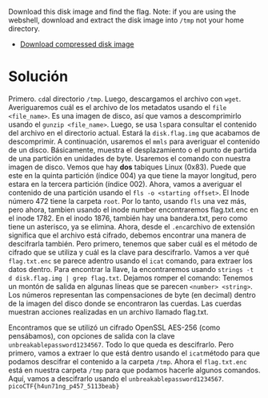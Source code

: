 Download this disk image and find the flag. Note: if you are using the webshell, download and extract the disk image into `/tmp` not your home directory.

- [Download compressed disk image](https://artifacts.picoctf.net/c/213/disk.flag.img.gz)
# Solución
Primero. `cd`al directorio `/tmp`. Luego, descargamos el archivo con `wget`. Averiguaremos cuál es el archivo de los metadatos usando el `file <file_name>`. Es una imagen de disco, así que vamos a descomprimirlo usando el `gunzip <file_name>`. Luego, se usa `ls`para consultar el contenido del archivo en el directorio actual. Estará la `disk.flag.img` que acabamos de descomprimir. A continuación, usaremos el `mmls` para averiguar el contenido de un disco. Básicamente, muestra el desplazamiento o el punto de partida de una partición en unidades de byte. Usaremos el comando con nuestra imagen de disco. Vemos que hay **dos** tabiques Linux (0x83). Puede que este en la quinta partición (índice 004) ya que tiene la mayor longitud, pero  estara en la tercera partición (índice 002).
Ahora, vamos a averiguar el contenido de una partición usando el `fls -o <starting offset>`. El Inode número 472 tiene la carpeta `root`. Por lo tanto, usando `fls` una vez más, pero ahora, tambien usando el inode number encontraremos flag.txt.enc en el inode 1782. En el inodo 1876, también hay una bandera.txt, pero como tiene un asterisco, ya se elimina. Ahora, desde el `.enc`archivo de extensión significa que el archivo está cifrado, debemos encontrar una manera de descifrarla también. Pero primero, tenemos que saber cuál es el método de cifrado que se utiliza y cuál es la clave para descifrarlo.
Vamos a ver qué `flag.txt.enc` se parece adentro usando el `icat` comando, para extraer los datos dentro. Para encontrar la llave, la encontraremos usando `strings -t d disk.flag.img | grep flag.txt`. Dejamos romper el comando: Tenemos un montón de salida en algunas líneas que se parecen `<number> <string>`. Los números representan las compensaciones de byte (en decimal) dentro de la imagen del disco donde se encontraron las cuerdas. Las cuerdas muestran acciones realizadas en un archivo llamado flag.txt.

Encontramos que se utilizó un cifrado OpenSSL AES-256 (como pensábamos), con opciones de salida con la clave `unbreakablepassword1234567`. Todo lo que queda es descifrarlo. Pero primero, vamos a extraer lo que está dentro usando el `icat`método para que podamos descifrar el contenido a la carpeta `/tmp`. Ahora el `flag.txt.enc` está en nuestra carpeta `/tmp` para que podamos hacerle algunos comandos. Aquí, vamos a descifrarlo usando el `unbreakablepassword1234567`.
`picoCTF{h4un71ng_p457_5113beab}`